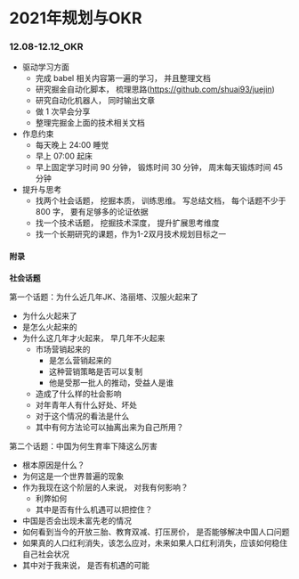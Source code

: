 # 2021年规划与OKR

### 12.08-12.12_OKR

- 驱动学习方面
    - 完成 babel 相关内容第一遍的学习， 并且整理文档
    - 研究掘金自动化脚本， 梳理思路(https://github.com/shuai93/juejin)
    - 研究自动化机器人， 同时输出文章
    - 做 1 次早会分享
    - 整理完掘金上面的技术相关文档
- 作息约束
    - 每天晚上 24:00 睡觉
    - 早上 07:00 起床
    - 早上固定学习时间 90 分钟， 锻炼时间 30 分钟， 周末每天锻炼时间 45 分钟
- 提升与思考
    - 找两个社会话题， 挖掘本质， 训练思维。 写总结文档， 每个话题不少于 800 字， 要有足够多的论证依据
    - 找一个技术话题， 挖掘技术深度， 提升扩展思考维度
    - 找一个长期研究的课题，作为1-2双月技术规划目标之一

#### 附录

**社会话题**

第一个话题：为什么近几年JK、洛丽塔、汉服火起来了

- 为什么火起来了
- 是怎么火起来的
- 为什么这几年才火起来， 早几年不火起来
    - 市场营销起来的
        - 是怎么营销起来的
        - 这种营销策略是否可以复制
        - 他是受那一批人的推动，受益人是谁
    - 造成了什么样的社会影响
    - 对年青年人有什么好处、坏处
    - 对于这个情况的看法是什么
    - 其中有何方法论可以抽离出来为自己所用？


第二个话题：中国为何生育率下降这么厉害

- 根本原因是什么？
- 为何这是一个世界普遍的现象
- 作为我现在这个阶层的人来说， 对我有何影响？
    - 利弊如何
    - 其中是否有什么机遇可以把控住？
- 中国是否会出现未富先老的情况
- 如何看到当今的开放三胎、教育双减、打压房价， 是否能够解决中国人口问题
- 如果真的人口红利消失，该怎么应对，未来如果人口红利消失，应该如何稳住自己社会状况
- 其中对于我来说， 是否有机遇的可能
